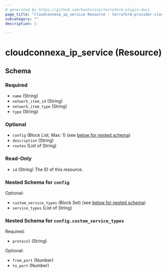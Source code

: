 ```yaml
---
# generated by https://github.com/hashicorp/terraform-plugin-docs
page_title: "cloudconnexa_ip_service Resource - terraform-provider-cloudconnexa"
subcategory: ""
description: |-
  
---
```


# cloudconnexa_ip_service (Resource)





<!-- schema generated by tfplugindocs -->
## Schema

### Required

- `name` (String)
- `network_item_id` (String)
- `network_item_type` (String)
- `type` (String)

### Optional

- `config` (Block List, Max: 1) (see [below for nested schema](#nestedblock--config))
- `description` (String)
- `routes` (List of String)

### Read-Only

- `id` (String) The ID of this resource.

<a id="nestedblock--config"></a>
### Nested Schema for `config`

Optional:

- `custom_service_types` (Block Set) (see [below for nested schema](#nestedblock--config--custom_service_types))
- `service_types` (List of String)

<a id="nestedblock--config--custom_service_types"></a>
### Nested Schema for `config.custom_service_types`

Required:

- `protocol` (String)

Optional:

- `from_port` (Number)
- `to_port` (Number)
